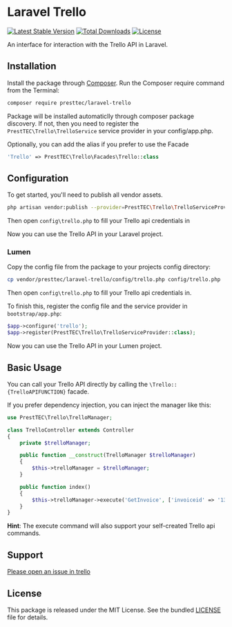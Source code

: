 Laravel Trello
======

[![Latest Stable Version](https://poser.pugx.org/presttec/laravel-trello/v/stable)](https://packagist.org/packages/presttec/laravel-trello)
[![Total Downloads](https://poser.pugx.org/presttec/laravel-trello/downloads)](https://packagist.org/packages/presttec/laravel-trello)
[![License](https://poser.pugx.org/presttec/laravel-trello/license)](https://packagist.org/packages/presttec/laravel-trello)

An interface for interaction with the Trello API in Laravel.

## Installation

Install the package through [Composer](http://getcomposer.org/). Run the Composer require command from the Terminal:

```bash
composer require presttec/laravel-trello
```

Package will be installed automaticlly through composer package discovery. If not, then you need to register 
the `PrestTEC\Trello\TrelloService` service provider in your config/app.php.

Optionally, you can add the alias if you prefer to use the Facade

```php
'Trello' => PrestTEC\Trello\Facades\Trello::class
```

## Configuration

To get started, you'll need to publish all vendor assets.

```bash
php artisan vendor:publish --provider=PrestTEC\Trello\TrelloServiceProvider
```

Then open `config\trello.php` to fill your Trello api credentials in

Now you can use the Trello API in your Laravel project.

### Lumen

Copy the config file from the package to your projects config directory:

```bash
cp vendor/presttec/laravel-trello/config/trello.php config/trello.php
```

Then open `config\trello.php` to fill your Trello api credentials in.

To finish this, register the config file and the service provider in `bootstrap/app.php`:

```php
$app->configure('trello');
$app->register(PrestTEC\Trello\TrelloServiceProvider::class);
```

Now you can use the Trello API in your Lumen project.

## Basic Usage

You can call your Trello API directly by calling the `\Trello::{TrelloAPIFUNCTION}` facade.

If you prefer dependency injection, you can inject the manager like this:

```php
use PrestTEC\Trello\TrelloManager;

class TrelloController extends Controller
{
    private $trelloManager;

    public function __construct(TrelloManager $trelloManager)
    {
        $this->trelloManager = $trelloManager;
    }

    public function index()
    {
        $this->trelloManager->execute('GetInvoice', ['invoiceid' => '1337']);
    }
}
```
**Hint**: The execute command will also support your self-created Trello api commands.


## Support

[Please open an issue in trello](https://trello.com/presttec/laravel-trello/issues)

## License

This package is released under the MIT License. See the bundled
[LICENSE](https://trello.com/presttec/laravel-trello/blob/master/LICENSE.md) file for details.
